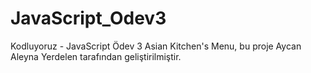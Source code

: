 # JavaScript_Odev3
Kodluyoruz - JavaScript Ödev 3 
Asian Kitchen's Menu, bu proje Aycan Aleyna Yerdelen tarafından geliştirilmiştir.

